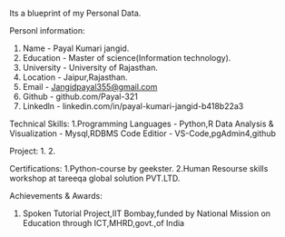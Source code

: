 Its a blueprint of my Personal Data.

Personl information:
1. Name - Payal Kumari jangid.
2. Education - Master of science(Information technology).
3. University - University of Rajasthan.
4. Location - Jaipur,Rajasthan.
5. Email - Jangidpayal355@gmail.com
6. Github - github.com/Payal-321
7. Linkedln - linkedin.com/in/payal-kumari-jangid-b418b22a3

Technical Skills:
1.Programming Languages - Python,R
Data Analysis & Visualization - Mysql,RDBMS
Code Editior - VS-Code,pgAdmin4,github

Project:
1.
2.


Certifications:
1.Python-course by geekster.
2.Human Resourse skills workshop at tareeqa global solution PVT.LTD.

Achievements & Awards:
1. Spoken Tutorial Project,IIT Bombay,funded by National Mission on Education
 through ICT,MHRD,govt.,of India

